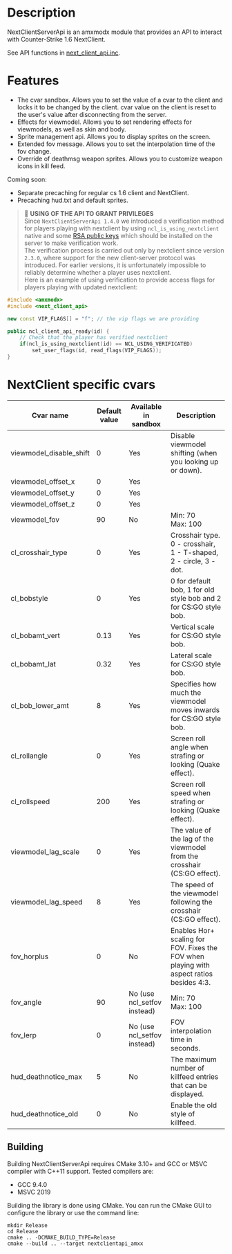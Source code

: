 # Description
NextClientServerApi is an amxmodx module that provides an API to interact with Counter-Strike 1.6 NextClient.

See API functions in [next_client_api.inc](https://github.com/CS-NextClient/NextClientServerApi/blob/main/addons/amxmodx/scripting/include/next_client_api.inc).

# Features

- The cvar sandbox. Allows you to set the value of a cvar to the client and locks it to be changed by the client. cvar value on the client is reset to the user's value after disconnecting from the server.
- Effects for viewmodel. Allows you to set rendering effects for viewmodels, as well as skin and body.
- Sprite management api. Allows you to display sprites on the screen.
- Extended fov message. Allows you to set the interpolation time of the fov change.
- Override of deathmsg weapon sprites. Allows you to customize weapon icons in kill feed.

Coming soon:
- Separate precaching for regular cs 1.6 client and NextClient.
- Precaching hud.txt and default sprites.

> 💎 **USING OF THE API TO GRANT PRIVILEGES** <br />
Since `NextClientServerApi 1.4.0` we introduced a verification method for players playing with nextclient by using `ncl_is_using_nextclient` native and some [RSA public keys](https://github.com/CS-NextClient/NextClientServerApi/tree/main/addons/amxmodx/data/nextclient_api/pkeys) which should be installed on the server to make verification work.<br />
The verification process is carried out only by nextclient since version `2.3.0`, where support for the new client-server protocol was introduced. For earlier versions, it is unfortunately impossible to reliably determine whether a player uses nextclient.<br />
Here is an example of using verification to provide access flags for players playing with updated nextclient:
```c++
#include <amxmodx>
#include <next_client_api>

new const VIP_FLAGS[] = "f"; // the vip flags we are providing

public ncl_client_api_ready(id) {
	// Check that the player has verified nextclient
	if(ncl_is_using_nextclient(id) == NCL_USING_VERIFICATED)
		set_user_flags(id, read_flags(VIP_FLAGS));
}
```

# NextClient specific cvars

| Cvar name | Default value | Available in sandbox | Description |
| --- | --- | --- | --- |
| viewmodel_disable_shift | 0 | Yes | Disable viewmodel shifting (when you looking up or down). |
| viewmodel_offset_x | 0 | Yes |  |
| viewmodel_offset_y | 0 | Yes |  |
| viewmodel_offset_z | 0 | Yes |  |
| viewmodel_fov | 90 | No | Min: 70<br/>Max: 100 |
| cl_crosshair_type | 0 | Yes | Crosshair type. 0 - crosshair, 1 - T-shaped, 2 - circle, 3 - dot. |
| cl_bobstyle | 0 | Yes | 0 for default bob, 1 for old style bob and 2 for CS:GO style bob. |
| cl_bobamt_vert | 0\.13 | Yes | Vertical scale for CS:GO style bob. |
| cl_bobamt_lat | 0\.32 | Yes | Lateral scale for CS:GO style bob. |
| cl_bob_lower_amt | 8 | Yes | Specifies how much the viewmodel moves inwards for CS:GO style bob. |
| cl_rollangle | 0 | Yes | Screen roll angle when strafing or looking (Quake effect). |
| cl_rollspeed | 200 | Yes | Screen roll speed when strafing or looking (Quake effect). |
| viewmodel_lag_scale | 0 | Yes | The value of the lag of the viewmodel from the crosshair (CS:GO effect). |
| viewmodel_lag_speed | 8 | Yes | The speed of the viewmodel following the crosshair (CS:GO effect). |
| fov_horplus | 0 | No | Enables Hor+ scaling for FOV. Fixes the FOV when playing with aspect ratios besides 4:3. |
| fov_angle | 90 | No (use ncl_setfov instead) | Min: 70<br/>Max: 100 |
| fov_lerp | 0 | No (use ncl_setfov instead) | FOV interpolation time in seconds. |
| hud_deathnotice_max | 5 | No | The maximum number of killfeed entries that can be displayed. |
| hud_deathnotice_old | 0 | No | Enable the old style of killfeed. |


## Building

Building NextClientServerApi requires CMake 3.10+ and GCC or MSVC compiler with C++11 support. Tested compilers are:

* GCC 9.4.0
* MSVC 2019

Building the library is done using CMake. You can run the CMake GUI to configure the library or use the command line:

```
mkdir Release
cd Release
cmake .. -DCMAKE_BUILD_TYPE=Release
cmake --build .. --target nextclientapi_amxx
```
